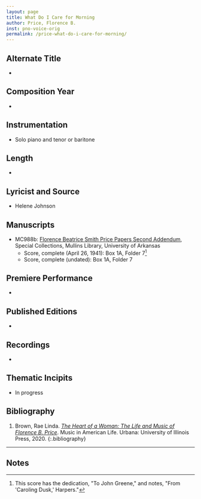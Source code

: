 ```yaml
---
layout: page
title: What Do I Care for Morning
author: Price, Florence B.
inst: pno-voice-orig
permalink: /price-what-do-i-care-for-morning/
---
```


## Alternate Title
- 

## Composition Year
- 

## Instrumentation
- Solo piano and tenor or baritone

## Length
- 

## Lyricist and Source
- Helene Johnson

## Manuscripts
- MC988b: <a href="https://uark.as.atlas-sys.com/repositories/2/resources/696/" target="_blank">Florence Beatrice Smith Price Papers Second Addendum</a>, Special Collections, Mullins Library, University of Arkansas
    * Score, complete (April 26, 1941): Box 1A, Folder 7[^fn1]
    * Score, complete (undated): Box 1A, Folder 7

## Premiere Performance
- 

## Published Editions
- 

## Recordings
- 

## Thematic Incipits
- In progress

## Bibliography
1. Brown, Rae Linda. <a href="https://www.worldcat.org/title/1122800180" target="_blank">*The Heart of a Woman: The Life and Music of Florence B. Price*</a>. Music in American Life. Urbana: University of Illinois Press, 2020.
{:.bibliography}

---

## Notes
[^fn1]: This score has the dedication, "To John Greene," and notes, "From 'Caroling Dusk,' Harpers."